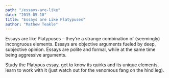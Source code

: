 ```yaml
---
path: "/essays-are-like"
date: "2015-05-10"
title: "Essays are Like Platypuses"
author: "Mathew Teakle"
---
```


Essays are like Platypuses – they’re a strange combination of (seemingly) incongruous elements. Essays are objective arguments fueled by deep, subjective opinion. Essays are polite and formal, while at the same time being aggressive arguments.

Study the ~~Platypus~~ essay, get to know its quirks and its unique elements, learn to work with it (just watch out for the venomous fang on the hind leg).